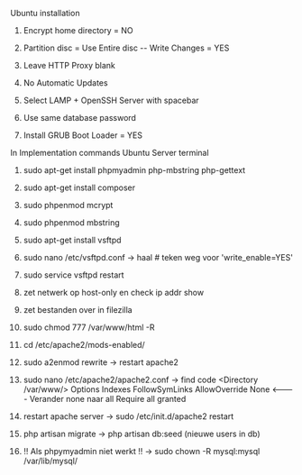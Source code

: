 Ubuntu installation

1. Encrypt home directory = NO

2. Partition disc = Use Entire disc -- Write Changes = YES

3. Leave HTTP Proxy blank

4. No Automatic Updates

5. Select LAMP + OpenSSH Server with spacebar

6. Use same database password

7. Install GRUB Boot Loader = YES



In Implementation commands Ubuntu Server terminal

1. sudo apt-get install phpmyadmin php-mbstring php-gettext
2. sudo apt-get install composer
3. sudo phpenmod mcrypt
4. sudo phpenmod mbstring

5. sudo apt-get install vsftpd
6. sudo nano /etc/vsftpd.conf -> haal # teken weg voor 'write_enable=YES'
7. sudo service vsftpd restart
8. zet netwerk op host-only en check ip addr show

9. zet bestanden over in filezilla
10. sudo chmod 777 /var/www/html -R

11. cd /etc/apache2/mods-enabled/
12. sudo a2enmod rewrite -> restart apache2
13. sudo nano /etc/apache2/apache2.conf ->
find code 
	<Directory /var/www/>
	Options Indexes FollowSymLinks
	AllowOverride None <---- Verander none naar all
	Require all granted
	</Directory>

14. restart apache server -> sudo /etc/init.d/apache2 restart

15. php artisan migrate -> php artisan db:seed (nieuwe users in db)



16. !! Als phpymyadmin niet werkt !! -> sudo chown -R mysql:mysql /var/lib/mysql/

